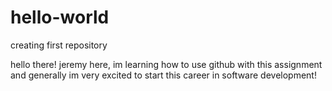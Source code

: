 # hello-world
creating first repository


hello there!
jeremy here, im learning how to use github with this assignment and generally im very excited to start this career in software development! 
